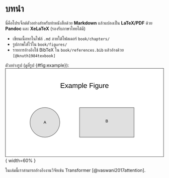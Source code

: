 # บทนำ

นี่คือโปรเจ็กต์ตัวอย่างสำหรับทำหนังสือด้วย **Markdown** แล้วแปลงเป็น **LaTeX/PDF** ด้วย **Pandoc** และ **XeLaTeX** (รองรับภาษาไทยได้ดี)

- เขียนเนื้อหาในไฟล์ `.md` ภายใต้โฟลเดอร์ `book/chapters/`
- รูปภาพใส่ไว้ใน `book/figures/`
- รายการอ้างอิงใช้ BibTeX ใน `book/references.bib` แล้วอ้างด้วย `[@knuth1984texbook]`

ตัวอย่างรูป (ดูที่รูป {#fig:example}):  
![ตัวอย่างรูป](../figures/example-figure.svg){ width=60% }

ในเล่มนี้เราสามารถอ้างอิงงานวิจัยเช่น Transformer [@vaswani2017attention].

